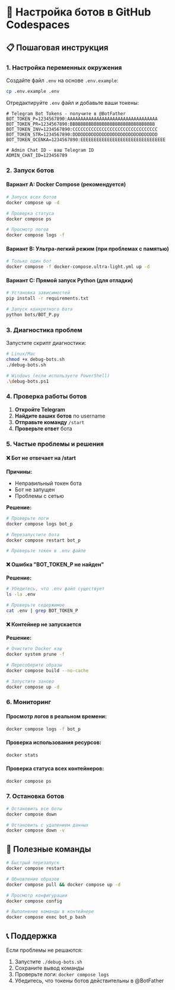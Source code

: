 # 🚀 Настройка ботов в GitHub Codespaces

## 📋 Пошаговая инструкция

### 1. Настройка переменных окружения

Создайте файл `.env` на основе `.env.example`:

```bash
cp .env.example .env
```

Отредактируйте `.env` файл и добавьте ваши токены:

```env
# Telegram Bot Tokens - получите в @BotFather
BOT_TOKEN_P=1234567890:AAAAAAAAAAAAAAAAAAAAAAAAAAAAAAAAAA
BOT_TOKEN_PR=1234567890:BBBBBBBBBBBBBBBBBBBBBBBBBBBBBBBB
BOT_TOKEN_INV=1234567890:CCCCCCCCCCCCCCCCCCCCCCCCCCCCCCCC
BOT_TOKEN_STR=1234567890:DDDDDDDDDDDDDDDDDDDDDDDDDDDDDDDD
BOT_TOKEN_OCENKA=1234567890:EEEEEEEEEEEEEEEEEEEEEEEEEEEEEEEE

# Admin Chat ID - ваш Telegram ID
ADMIN_CHAT_ID=123456789
```

### 2. Запуск ботов

#### Вариант A: Docker Compose (рекомендуется)

```bash
# Запуск всех ботов
docker compose up -d

# Проверка статуса
docker compose ps

# Просмотр логов
docker compose logs -f
```

#### Вариант B: Ультра-легкий режим (при проблемах с памятью)

```bash
# Только один бот
docker compose -f docker-compose.ultra-light.yml up -d
```

#### Вариант C: Прямой запуск Python (для отладки)

```bash
# Установка зависимостей
pip install -r requirements.txt

# Запуск конкретного бота
python bots/BOT_P.py
```

### 3. Диагностика проблем

Запустите скрипт диагностики:

```bash
# Linux/Mac
chmod +x debug-bots.sh
./debug-bots.sh

# Windows (если используете PowerShell)
.\debug-bots.ps1
```

### 4. Проверка работы ботов

1. **Откройте Telegram**
2. **Найдите ваших ботов** по username
3. **Отправьте команду** `/start`
4. **Проверьте ответ** бота

### 5. Частые проблемы и решения

#### ❌ Бот не отвечает на /start

**Причины:**
- Неправильный токен бота
- Бот не запущен
- Проблемы с сетью

**Решение:**
```bash
# Проверьте логи
docker compose logs bot_p

# Перезапустите бота
docker compose restart bot_p

# Проверьте токен в .env файле
```

#### ❌ Ошибка "BOT_TOKEN_P не найден"

**Решение:**
```bash
# Убедитесь, что .env файл существует
ls -la .env

# Проверьте содержимое
cat .env | grep BOT_TOKEN_P
```

#### ❌ Контейнер не запускается

**Решение:**
```bash
# Очистите Docker кэш
docker system prune -f

# Пересоберите образы
docker compose build --no-cache

# Запустите заново
docker compose up -d
```

### 6. Мониторинг

#### Просмотр логов в реальном времени:
```bash
docker compose logs -f bot_p
```

#### Проверка использования ресурсов:
```bash
docker stats
```

#### Проверка статуса всех контейнеров:
```bash
docker compose ps
```

### 7. Остановка ботов

```bash
# Остановить все боты
docker compose down

# Остановить с удалением данных
docker compose down -v
```

## 🔧 Полезные команды

```bash
# Быстрый перезапуск
docker compose restart

# Обновление образов
docker compose pull && docker compose up -d

# Просмотр конфигурации
docker compose config

# Выполнение команды в контейнере
docker compose exec bot_p bash
```

## 📞 Поддержка

Если проблемы не решаются:

1. Запустите `./debug-bots.sh`
2. Сохраните вывод команды
3. Проверьте логи: `docker compose logs`
4. Убедитесь, что токены ботов действительны в @BotFather